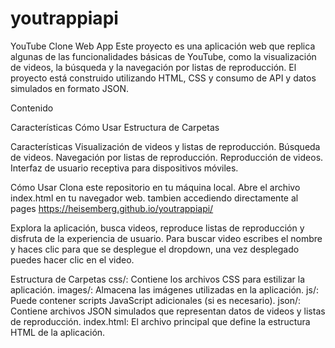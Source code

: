 # youtrappiapi

YouTube Clone Web App
Este proyecto es una aplicación web que replica algunas de las funcionalidades básicas de YouTube, como la visualización de videos, la búsqueda y la navegación por listas de reproducción. El proyecto está construido utilizando HTML, CSS y consumo de API y datos simulados en formato JSON.

Contenido

Características
Cómo Usar
Estructura de Carpetas


Características
Visualización de videos y listas de reproducción.
Búsqueda de videos.
Navegación por listas de reproducción.
Reproducción de videos.
Interfaz de usuario receptiva para dispositivos móviles.

Cómo Usar
Clona este repositorio en tu máquina local.
Abre el archivo index.html en tu navegador web.
tambien accediendo directamente al pages https://heisemberg.github.io/youtrappiapi/

Explora la aplicación, busca videos, reproduce listas de reproducción y disfruta de la experiencia de usuario. Para buscar video escribes el nombre y haces clic para que se desplegue el dropdown, una vez desplegado puedes hacer clic en el video.

Estructura de Carpetas
css/: Contiene los archivos CSS para estilizar la aplicación.
images/: Almacena las imágenes utilizadas en la aplicación.
js/: Puede contener scripts JavaScript adicionales (si es necesario).
json/: Contiene archivos JSON simulados que representan datos de videos y listas de reproducción.
index.html: El archivo principal que define la estructura HTML de la aplicación.


